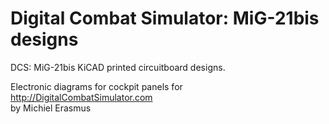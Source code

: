 # Digital Combat Simulator: MiG-21bis designs
DCS: MiG-21bis KiCAD printed circuitboard designs.

Electronic diagrams for cockpit panels for http://DigitalCombatSimulator.com <br/>
by Michiel Erasmus <br/>
